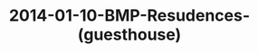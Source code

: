 ---
layout: blog
title: 2014-01-10-BMP-Resudences-(guesthouse)
category: blog
lat: 18.77661
lng: 98.99022
image: https://s3-us-west-2.amazonaws.com/travels2013/2014-01-10 02:20:58 PST.jpg
observation: 20140110022058PST
---